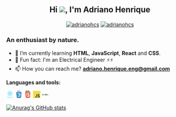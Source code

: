 <h2 align="center">Hi <img src="https://raw.githubusercontent.com/kaueMarques/kaueMarques/master/hi.gif" width="20px">, I'm Adriano Henrique</h2>
<p align="center">
<a href="https://codesandbox.io/u/adrianohcs" target="blank"><img align="center" src="https://cdn.jsdelivr.net/npm/simple-icons@3.0.1/icons/codesandbox.svg" alt="adrianohcs" height="20" width="20" /></a>
<a href="https://www.linkedin.com/in/adriano-henrique-31b9b5195/" target="blank"><img align="center" src="https://cdn.jsdelivr.net/npm/simple-icons@3.0.1/icons/linkedin.svg" alt="adrianohcs" height="20" width="20" /></a>

<h3 align="left"> An enthusiast by nature.</h3>

- 🌱 I’m currently learning **HTML**, **JavaScript**, **React** and **CSS**.
- :balloon: Fun fact: I'm an Electrical Engineer ⚡⚡
- 📫 How you can reach me? **adriano.henrique.eng@gmail.com**

**Languages and tools:**
<p align="left">
<img src="https://raw.githubusercontent.com/devicons/devicon/master/icons/react/react-original-wordmark.svg" alt="react" width="20" height="20"/>
<img src="https://raw.githubusercontent.com/devicons/devicon/master/icons/css3/css3-plain-wordmark.svg" alt="css3"  width="20" height="20"/>
<img src="https://raw.githubusercontent.com/devicons/devicon/master/icons/html5/html5-original-wordmark.svg" alt="html5"  width="20" height="20"/>
<img src="https://raw.githubusercontent.com/devicons/devicon/master/icons/javascript/javascript-original.svg" alt="javascript" width="20" height="20"/>
<img src="https://raw.githubusercontent.com/devicons/devicon/master/icons/nodejs/nodejs-original-wordmark.svg" alt="nodejs" width="20" height="20"/></p><p align="center">
</p>

[![Anurag's GitHub stats](https://github-readme-stats.vercel.app/api?username=adrianohcs)](https://github.com/anuraghazra/github-readme-stats)

<!---
adrianohcs/adrianohcs is a ✨ special ✨ repository because its `README.md` (this file) appears on your GitHub profile.
You can click the Preview link to take a look at your changes.
--->
